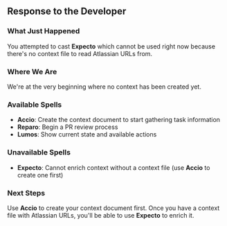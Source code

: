 ## Response to the Developer

### What Just Happened

You attempted to cast **Expecto** which cannot be used right now because there's no context file to read Atlassian URLs from.

### Where We Are

We're at the very beginning where no context has been created yet.

### Available Spells

- **Accio**: Create the context document to start gathering task information
- **Reparo**: Begin a PR review process
- **Lumos**: Show current state and available actions

### Unavailable Spells

- **Expecto**: Cannot enrich context without a context file (use **Accio** to create one first)

### Next Steps

Use **Accio** to create your context document first. Once you have a context file with Atlassian URLs, you'll be able to use **Expecto** to enrich it.
